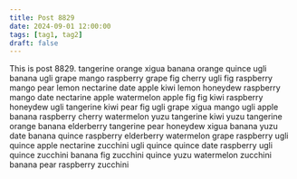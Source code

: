 ```yaml
---
title: Post 8829
date: 2024-09-01 12:00:00
tags: [tag1, tag2]
draft: false
---
```

This is post 8829.
tangerine
orange
xigua
banana
orange
quince
ugli
banana
ugli
grape
mango
raspberry
grape
fig
cherry
ugli
fig
raspberry
mango
pear
lemon
nectarine
date
apple
kiwi
lemon
honeydew
raspberry
mango
date
nectarine
apple
watermelon
apple
fig
fig
kiwi
raspberry
honeydew
ugli
tangerine
kiwi
pear
fig
ugli
grape
xigua
mango
ugli
apple
banana
raspberry
cherry
watermelon
yuzu
tangerine
kiwi
yuzu
tangerine
orange
banana
elderberry
tangerine
pear
honeydew
xigua
banana
yuzu
date
banana
quince
raspberry
elderberry
watermelon
grape
raspberry
ugli
quince
apple
nectarine
zucchini
ugli
quince
quince
date
raspberry
ugli
quince
zucchini
banana
fig
zucchini
quince
yuzu
watermelon
zucchini
banana
pear
raspberry
zucchini
